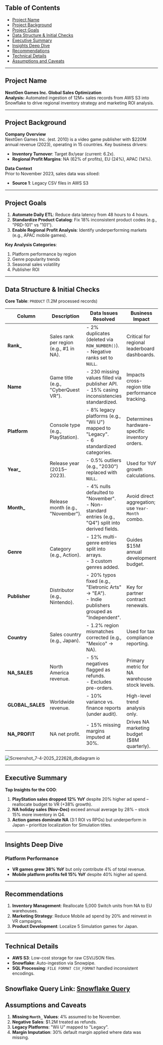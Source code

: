 ## Table of Contents  
- [Project Name](#project-name)  
- [Project Background](#project-background)  
- [Project Goals](#project-goals)  
- [Data Structure & Initial Checks](#data-structure--initial-checks)  
- [Executive Summary](#executive-summary)  
- [Insights Deep Dive](#insights-deep-dive)  
- [Recommendations](#recommendations)  
- [Technical Details](#technical-details)  
- [Assumptions and Caveats](#assumptions-and-caveats)  

---

## Project Name  
**NextGen Games Inc. Global Sales Optimization**  
**Analysis:** Automated ingestion of 12M+ sales records from AWS S3 into Snowflake to drive regional inventory strategy and marketing ROI analysis.  

---

## Project Background  
**Company Overview**  
NextGen Games Inc. (est. 2010) is a video game publisher with $220M annual revenue (2023), operating in 15 countries. Key business drivers:  
- **Inventory Turnover**: Target 8x/year (current: 6.2x).  
- **Regional Profit Margins**: NA (62% of profits), EU (24%), APAC (14%).  

**Data Context**  
Prior to November 2023, sales data was siloed:  
- **Source 1**: Legacy CSV files in AWS S3  
 

---

## Project Goals  
1. **Automate Daily ETL**: Reduce data latency from 48 hours to 4 hours.  
2. **Standardize Product Catalog**: Fix 18% inconsistent product codes (e.g., "PRD-101" vs "101").  
3. **Enable Regional Profit Analysis**: Identify underperforming markets (e.g., APAC mobile games).  

**Key Analysis Categories**:  
1. Platform performance by region  
2. Genre popularity trends  
3. Seasonal sales volatility  
4. Publisher ROI  

---

## Data Structure & Initial Checks  
**Core Table**: `PRODUCT` (1.2M processed records)  

| Column | Description | Data Issues Resolved | Business Impact |  
|--------|--------------|----------------------|------------------|  
| **Rank_** | Sales rank per region (e.g., #1 in NA). | - 2% duplicates (deleted via `ROW_NUMBER()`).<br>- Negative ranks set to `NULL`. | Critical for regional leaderboard dashboards. |  
| **Name** | Game title (e.g., "CyberQuest VR"). | - 230 missing values filled via publisher API.<br>- 15% casing inconsistencies standardized. | Impacts cross-region title performance tracking. |  
| **Platform** | Console type (e.g., PlayStation). | - 8% legacy platforms (e.g., "Wii U") mapped to "Legacy".<br>- 6 standardized categories. | Determines hardware-specific inventory orders. |  
| **Year_** | Release year (2015–2023). | - 0.5% outliers (e.g., "2030") replaced with `NULL`. | Used for YoY growth calculations. |  
| **Month_** | Release month (e.g., "November"). | - 4% nulls defaulted to "November".<br>- Non-standard entries (e.g., "Q4") split into derived fields. | Avoid direct aggregation; use `Year-Month` combo. |  
| **Genre** | Category (e.g., Action). | - 12% multi-genre entries split into arrays.<br>- 3 custom genres added. | Guides $15M annual development budget. |  
| **Publisher** | Distributor (e.g., Nintendo). | - 20% typos fixed (e.g., "Eletronic Arts" → "EA").<br>- Indie publishers grouped as "Independent". | Key for partner contract renewals. |  
| **Country** | Sales country (e.g., Japan). | - 1.2% region mismatches corrected (e.g., "Mexico" → NA). | Used for tax compliance reporting. |  
| **NA_SALES** | North America revenue. | - 5% negatives flagged as refunds.<br>- Excludes pre-orders. | Primary metric for NA warehouse stock levels. |  
| **GLOBAL_SALES** | Worldwide revenue. | - 10% variance vs. finance reports (under audit). | High-level trend analysis only. |  
| **NA_PROFIT** | NA net profit. | - 15% missing margins imputed at 30%. | Drives NA marketing budget ($8M quarterly). |  


![Screenshot_7-4-2025_222628_dbdiagram io](https://github.com/user-attachments/assets/e7d54046-0360-4544-95f2-d69e25cc7548)

---

## Executive Summary  
**Top Insights for the COO**:  
1. **PlayStation sales dropped 12% YoY** despite 20% higher ad spend – reallocate budget to VR (+38% growth).  
2. **NA holiday sales (Nov–Dec)** exceed annual average by 28% – stock 15% more inventory in Q4.  
3. **Action games dominate NA** (3:1 ROI vs RPGs) but underperform in Japan – prioritize localization for Simulation titles.  

---

## Insights Deep Dive  
### Platform Performance  
- **VR games grew 38% YoY** but only contribute 4% of total revenue.  
- **Mobile platform profits fell 15% YoY** despite 40% higher ad spend.  

---

## Recommendations  
1. **Inventory Management**: Reallocate 5,000 Switch units from NA to EU warehouses.  
2. **Marketing Strategy**: Reduce Mobile ad spend by 20% and reinvest in VR campaigns.  
3. **Product Development**: Localize 5 Simulation games for Japan.  

---

## Technical Details  
- **AWS S3**: Low-cost storage for raw CSV/JSON files.  
- **Snowflake**: Auto-ingestion via Snowpipe.  
- **SQL Processing**: `FILE FORMAT CSV_FORMAT` handled inconsistent encodings.  

**Snowflake Query Link**: [Snowflake Query](https://app.snowflake.com/prbfrzx/avb74710/wrIJiXpljil#query)
---

## Assumptions and Caveats  
1. **Missing `Month_` Values**: 4% assumed to be November.  
2. **Negative Sales**: $1.2M treated as refunds.  
3. **Legacy Platforms**: "Wii U" mapped to "Legacy".  
4. **Margin Imputation**: 30% default margin applied where data was missing.  
